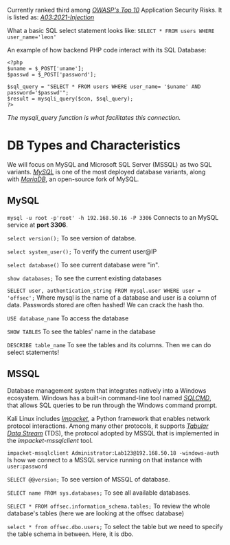 Currently ranked third among [_OWASP's Top 10_](https://owasp.org/www-project-top-ten/) Application Security Risks. It is listed as: [_A03:2021-Injection_](https://owasp.org/Top10/A03_2021-Injection/)

What a basic SQL select statement looks like: `SELECT * FROM users WHERE user_name='leon'`

An example of how backend PHP code interact with its SQL Database:
```
<?php
$uname = $_POST['uname'];
$passwd = $_POST['password'];

$sql_query = "SELECT * FROM users WHERE user_name= '$uname' AND password='$passwd'";
$result = mysqli_query($con, $sql_query);
?>
```
*The mysqli_query function is what facilitates this connection.*

# DB Types and Characteristics

We will focus on MySQL and Microsoft SQL Server (MSSQL) as two SQL variants. [_MySQL_](https://www.mysql.com/) is one of the most deployed database variants, along with [_MariaDB_](https://mariadb.org/), an open-source fork of MySQL. 

## MySQL

`mysql -u root -p'root' -h 192.168.50.16 -P 3306`
	Connects to an MySQL service at **port 3306**.

`select version();`
	To see version of databse.

`select system_user();`
	To verify the current user@IP

`select database()`
	To see current database were "in". 

`show databases;`
	 To see the current existing databases

`SELECT user, authentication_string FROM mysql.user WHERE user = 'offsec';`
	Where mysql is the name of a database and user is a column of data. Passwords stored are often hashed! We can crack the hash tho. 

`USE database_name`
	To access the database

`SHOW TABLES`
	To see the tables' name in the database

`DESCRIBE table_name`
	To see the tables and its columns. Then we can do select statements!

## MSSQL

Database management system that integrates natively into a Windows ecosystem. Windows has a built-in command-line tool named [_SQLCMD_](https://docs.microsoft.com/en-us/sql/tools/sqlcmd-utility), that allows SQL queries to be run through the Windows command prompt.

Kali Linux includes [_Impacket_](https://github.com/SecureAuthCorp/impacket), a Python framework that enables network protocol interactions. Among many other protocols, it supports [_Tabular Data Stream_](https://docs.microsoft.com/en-us/openspecs/windows_protocols/ms-tds/893fcc7e-8a39-4b3c-815a-773b7b982c50/) (TDS), the protocol adopted by MSSQL that is implemented in the _impacket-mssqlclient_ tool.

`impacket-mssqlclient Administrator:Lab123@192.168.50.18 -windows-auth`
	Is how we connect to a MSSQL service running on that instance with `user:password`

`SELECT @@version;`
	To see version of MSSQL of database.

`SELECT name FROM sys.databases;`
	To see all available databases.

`SELECT * FROM offsec.information_schema.tables;`
	To review the whole database's tables (here we are looking at the offsec database)

`select * from offsec.dbo.users;`
	To select the table but we need to specify the table schema in between. Here, it is dbo. 

